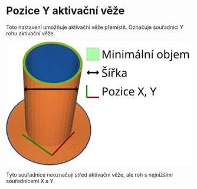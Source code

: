 Pozice Y aktivační věže
====
Toto nastavení umožňuje aktivační věže přemístit. Označuje souřadnici Y rohu aktivační věže.

![Souřadnice Y aktivační věže](../images/prime_tower_cs.svg)

Tyto souřadnice neoznačují střed aktivační věže, ale roh s nejnižšími souřadnicemi X a Y.
